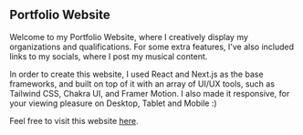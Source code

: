 ## Portfolio Website

Welcome to my Portfolio Website, where I creatively display my organizations and qualifications. For some extra features, I've also included links to my socials, where I post my musical content.

In order to create this website, I used React and Next.js as the base frameworks, and built on top of it with an array of UI/UX tools, such as Tailwind CSS, Chakra UI, and Framer Motion. I also made it responsive, for your viewing pleasure on Desktop, Tablet and Mobile :)

Feel free to visit this website [here](https://akshaysatish.vercel.app).

